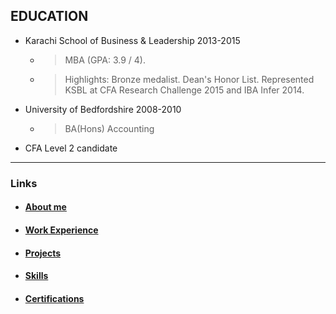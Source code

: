 ## EDUCATION

- Karachi School of Business & Leadership 2013-2015

    - > MBA (GPA: 3.9 / 4). 
    
    - > Highlights: Bronze medalist. Dean's Honor List. Represented KSBL at CFA Research Challenge 2015 and IBA Infer 2014.

- University of Bedfordshire 2008-2010

    - > BA(Hons) Accounting

- CFA Level 2 candidate

---

### Links

- #### [About me](./index.md)

- #### [Work Experience](./work_experience.md)

- #### [Projects](./projects.md)

- #### [Skills](./skills.md)

- #### [Certifications](./certifications.md)